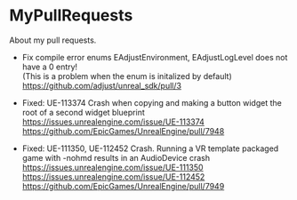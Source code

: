 # MyPullRequests
About my pull requests.

* Fix compile error enums EAdjustEnvironment, EAdjustLogLevel does not have a 0 entry!  
(This is a problem when the enum is initalized by default)  
https://github.com/adjust/unreal_sdk/pull/3

* Fixed: UE-113374 Crash when copying and making a button widget the root of a second widget blueprint  
https://issues.unrealengine.com/issue/UE-113374  
https://github.com/EpicGames/UnrealEngine/pull/7948

* Fixed: UE-111350, UE-112452 Crash. Running a VR template packaged game with -nohmd results in an AudioDevice crash
https://issues.unrealengine.com/issue/UE-111350  
https://issues.unrealengine.com/issue/UE-112452  
https://github.com/EpicGames/UnrealEngine/pull/7949
